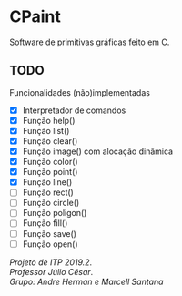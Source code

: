 # CPaint

Software de primitivas gráficas feito em C.

## TODO
Funcionalidades (não)implementadas
* [x] Interpretador de comandos
* [x] Função help()
* [x] Função list()
* [x] Função clear()
* [x] Função image() com alocação dinâmica
* [x] Função color()
* [x] Função point()
* [x] Função line()
* [ ] Função rect()
* [ ] Função circle()
* [ ] Função poligon()
* [ ] Função fill()
* [ ] Função save()
* [ ] Função open()

*Projeto de ITP 2019.2*.  
*Professor Júlio César*.  
*Grupo: Andre Herman e Marcell Santana*
